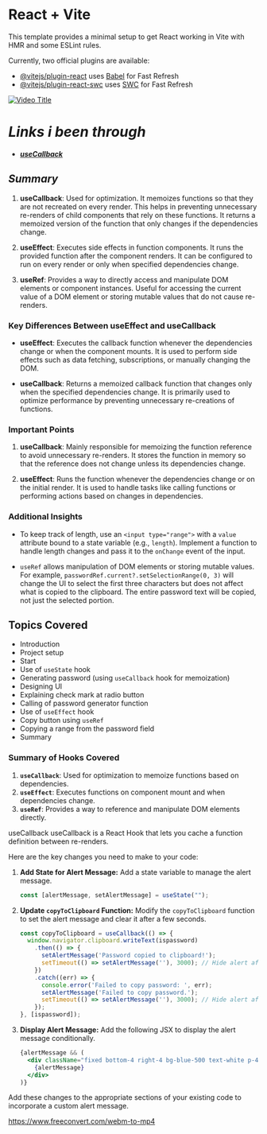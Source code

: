 # React + Vite

This template provides a minimal setup to get React working in Vite with HMR and some ESLint rules.

Currently, two official plugins are available:

- [@vitejs/plugin-react](https://github.com/vitejs/vite-plugin-react/blob/main/packages/plugin-react/README.md) uses [Babel](https://babeljs.io/) for Fast Refresh
- [@vitejs/plugin-react-swc](https://github.com/vitejs/vite-plugin-react-swc) uses [SWC](https://swc.rs/) for Fast Refresh

[![Video Title](https://img.youtube.com/vi/Lt4vy8hfc-s/hqdefault.jpg)](https://youtu.be/Lt4vy8hfc-s?si=N1OXAt0gP09dw3Mo)

# ***Links i been through***
- [***useCallback***](https://react.dev/reference/react/useCallback)



## ***Summary***

1. **useCallback**: Used for optimization. It memoizes functions so that they are not recreated on every render. This helps in preventing unnecessary re-renders of child components that rely on these functions. It returns a memoized version of the function that only changes if the dependencies change.

2. **useEffect**: Executes side effects in function components. It runs the provided function after the component renders. It can be configured to run on every render or only when specified dependencies change. 

3. **useRef**: Provides a way to directly access and manipulate DOM elements or component instances. Useful for accessing the current value of a DOM element or storing mutable values that do not cause re-renders.

### Key Differences Between useEffect and useCallback

- **useEffect**: Executes the callback function whenever the dependencies change or when the component mounts. It is used to perform side effects such as data fetching, subscriptions, or manually changing the DOM.

- **useCallback**: Returns a memoized callback function that changes only when the specified dependencies change. It is primarily used to optimize performance by preventing unnecessary re-creations of functions.

### Important Points

1. **useCallback**: Mainly responsible for memoizing the function reference to avoid unnecessary re-renders. It stores the function in memory so that the reference does not change unless its dependencies change.

2. **useEffect**: Runs the function whenever the dependencies change or on the initial render. It is used to handle tasks like calling functions or performing actions based on changes in dependencies.

### Additional Insights

- To keep track of length, use an `<input type="range">` with a `value` attribute bound to a state variable (e.g., `length`). Implement a function to handle length changes and pass it to the `onChange` event of the input.

- `useRef` allows manipulation of DOM elements or storing mutable values. For example, `passwordRef.current?.setSelectionRange(0, 3)` will change the UI to select the first three characters but does not affect what is copied to the clipboard. The entire password text will be copied, not just the selected portion.

## Topics Covered

- Introduction
- Project setup
- Start
- Use of `useState` hook
- Generating password (using `useCallback` hook for memoization)
- Designing UI
- Explaining check mark at radio button
- Calling of password generator function
- Use of `useEffect` hook
- Copy button using `useRef`
- Copying a range from the password field
- Summary

### Summary of Hooks Covered

1. **`useCallback`**: Used for optimization to memoize functions based on dependencies.
2. **`useEffect`**: Executes functions on component mount and when dependencies change.
3. **`useRef`**: Provides a way to reference and manipulate DOM elements directly.

useCallback
useCallback is a React Hook that lets you cache a function definition between re-renders.

Here are the key changes you need to make to your code:

1. **Add State for Alert Message:**
   Add a state variable to manage the alert message.

   ```jsx
   const [alertMessage, setAlertMessage] = useState("");
   ```

2. **Update `copyToClipboard` Function:**
   Modify the `copyToClipboard` function to set the alert message and clear it after a few seconds.

   ```jsx
   const copyToClipboard = useCallback(() => {
     window.navigator.clipboard.writeText(ispassword)
       .then(() => {
         setAlertMessage('Password copied to clipboard!');
         setTimeout(() => setAlertMessage(''), 3000); // Hide alert after 3 seconds
       })
       .catch((err) => {
         console.error('Failed to copy password: ', err);
         setAlertMessage('Failed to copy password.');
         setTimeout(() => setAlertMessage(''), 3000); // Hide alert after 3 seconds
       });
   }, [ispassword]);
   ```

3. **Display Alert Message:**
   Add the following JSX to display the alert message conditionally.

   ```jsx
   {alertMessage && (
     <div className="fixed bottom-4 right-4 bg-blue-500 text-white p-4 rounded shadow-md">
       {alertMessage}
     </div>
   )}
   ```

Add these changes to the appropriate sections of your existing code to incorporate a custom alert message.

https://www.freeconvert.com/webm-to-mp4